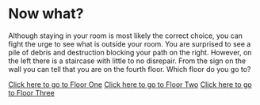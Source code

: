 # Now what?

Although staying in your room is most likely the correct choice, you can fight the urge to see what is outside your room. You are surprised to see a pile of debris and destruction blocking your path on the right. However, on the left there is a staircase with little to no disrepair. From the sign on the wall you can tell that you are on the fourth floor. Which floor do you go to? 

[Click here to go to Floor One](../one/what-next.md) 
[Click here to go to Floor Two](../two/what-room.md)
[Click here to go to Floor Three](../three/bad-end-one.md)
